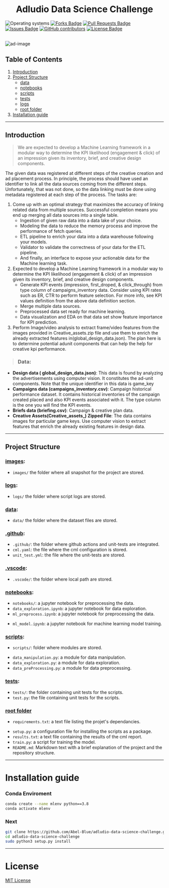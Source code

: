 <h1 align="center">Adludio Data Science Challenge</h1>
<div>
<img src="https://img.shields.io/badge/OS-linux%20%7C%20windows-blue??style=flat&logo=Linux&logoColor=b0c0c0&labelColor=363D44" alt="Operating systems"/>
<!-- <img src="https://img.shields.io/badge/Linux-FCC624?style=for-the-badge&logo=linux&logoColor=black" alt="Operating systems"/> -->
<a href="https://github.com/Abel-Blue/adludio-data-science-challenge/network/members"><img src="https://img.shields.io/github/forks/Abel-Blue/adludio-data-science-challenge" alt="Forks Badge"/></a>
<a href="https://github.com/Abel-Blue/adludio-data-science-challenge/pulls"><img src="https://img.shields.io/github/issues-pr/Abel-Blue/adludio-data-science-challenge" alt="Pull Requests Badge"/></a>
<a href="https://github.com/Abel-Blue/adludio-data-science-challenge/issues"><img src="https://img.shields.io/github/issues/Abel-Blue/adludio-data-science-challenge" alt="Issues Badge"/></a>
<a href="https://github.com/Abel-Blue/adludio-data-science-challenge/graphs/contributors"><img alt="GitHub contributors" src="https://img.shields.io/github/contributors/Abel-Blue/adludio-data-science-challenge?color=2b9348"></a>
<a href="https://github.com/Abel-Blue/adludio-data-science-challenge/blob/main/LICENSE"><img src="https://img.shields.io/github/license/Abel-Blue/adludio-data-science-challenge?color=2b9348" alt="License Badge"/></a>
</div>

</br>

![ad-image](https://marketsplash.com/content/images/2021/07/Improve-The-UX-Of-Your-Website-Content.png)

## Table of Contents

1. [Introduction](#Introduction)
2. [Project Structure](#project-structure)
   - [data](#data)
   - [notebooks](#notebooks)
   - [scripts](#scripts)
   - [tests](#tests)
   - [logs](#logs)
   - [root folder](#root-folder)
3. [Installation guide](#installation-guide)

<hr>

## Introduction

> <p>We are expected to develop a Machine Learning framework in a modular way to determine the KPI likelihood (engagement & click) of an impression given its inventory, brief, and creative design components.</p>

 <p>The given data was registered at different steps of the creative creation and ad
placement process. In principle, the process should have used an identifier to link all the data sources
coming from the different steps. Unfortunately, that was not done, so the data linking must be done using
metadata registered at each step of the process. The tasks are:
</p>

1. Come up with an optimal strategy that maximizes the accuracy of
linking related data from multiple sources. Successful completion means you end up merging all data
sources into a single table.
    * Ingestion of given raw data into a data lake of your choice.
    * Modeling the data to reduce the memory process and improve the performance of fetch queries.
    * ETL pipeline to enrich your data into a data warehouse following your models.
    * Validator to validate the correctness of your data for the ETL pipeline.
    * And finally, an interface to expose your actionable data for the Machine learning task.
2. Expected to develop a Machine Learning framework in a modular way to determine
the KPI likelihood (engagement & click) of an impression given its inventory, brief, and creative design
components.
    * Generate KPI events (impression, first_droped, & click_through) from type column of
campaigns_inventory data. Consider using KPI rates such as ER, CTR to perform feature
selection. For more info, see KPI values definition from the above data definition section.
    * Merge multiple data sources.
    * Preprocessed data set ready for machine learning.
    * Data visualization and EDA on that data set show feature importance for KPI prediction.
3. Perform Image/video analysis to extract frame/video features from the
images provided in Creative_assets.zip file and use them to enrich the already extracted
features in(global_design_data.json). The plan here is to determine potential adunit components
that can help the help for creative kpi performance.

>### <b>Data:</b>
>
> <p>

- <b>Design data ( global_design_data.json)</b>: 
This data is found by analyzing the advertisements using computer vision. It constitutes
the ad-unit components. Note that the unique identifier in this data is game_key
- <b>Campaigns data (campaigns_inventory.csv)</b>:
Campaign historical performance dataset. It contains historical inventories of the
campaign created placed and also KPI events associated with it. The type column is the
one you will find the KPI events.
- <b>Briefs data (briefing.csv)</b>:
Campaign & creative plan data.
- <b>Creative Assets(Creative_assets_) Zipped File</b>:
The data contains images for particular game keys. Use computer vision to extract
features that enrich the already existing features in design data.

<hr>

## Project Structure

### [images](images):

- `images/` the folder where all snapshot for the project are stored.

### [logs](logs):

- `logs/` the folder where script logs are stored.

### [data](data):

- `data/` the folder where the dataset files are stored.

### [.github](.github):

- `.github/`: the folder where github actions and unit-tests are integrated.
- `cml.yaml`: the file where the cml configuration is stored.
- `unit_test.yml`: the file where the unit-tests are stored.

### [.vscode](.vscode):

- `.vscode/`: the folder where local path are stored.

### [notebooks](notebooks):

- `notebooks/`: a jupyter notebook for preprocessing the data.
- `data_exploration.ipynb`: a jupyter notebook for data exploration.
- `ml_preprocess.ipynb`: a jupyter notebook for preprocessing the data.
<!-- - `causal_inference.ipynb`: a jupyter notebook for causal inference feature extraction. -->
- `ml_model.ipynb`: a jupyter notebook for machine learning model training.

### [scripts](scripts):

- `scripts/`: folder where modules are stored.
<!-- - `causality.py`: a module for causal inference. -->
- `data_manipulation.py`: a module for data manipulation.
- `data_exploration.py`: a module for data exploration.
- `data_preProcessing.py`: a module for data preprocessing.

### [tests](tests):

- `tests/`: the folder containing unit tests for the scripts.
- `test.py`: the file containing unit tests for the scripts.

### [root folder](#)

- `requirements.txt`: a text file listing the projet's dependancies.
<!-- - `.travis.yml`: a configuration file Travis CI for unit test. -->
- `setup.py`: a configuration file for installing the scripts as a package.
- `results.txt`: a text file containing the results of the cml report.
- `train.py`: a script for training the model.
- `README.md`: Markdown text with a brief explanation of the project and the repository structure.

<hr>

# <a name='Installation guide'></a>Installation guide

### <a name='conda'></a>Conda Enviroment

```bash
conda create --name mlenv python==3.8
conda activate mlenv
```

### Next

```bash
git clone https://github.com/Abel-Blue/adludio-data-science-challenge.git
cd adludio-data-science-challenge
sudo python3 setup.py install
```

<hr>

# <a name='license'></a>License

[MIT License](https://github.com/Abel-Blue/adludio-data-science-challenge/blob/main/LICENSE)